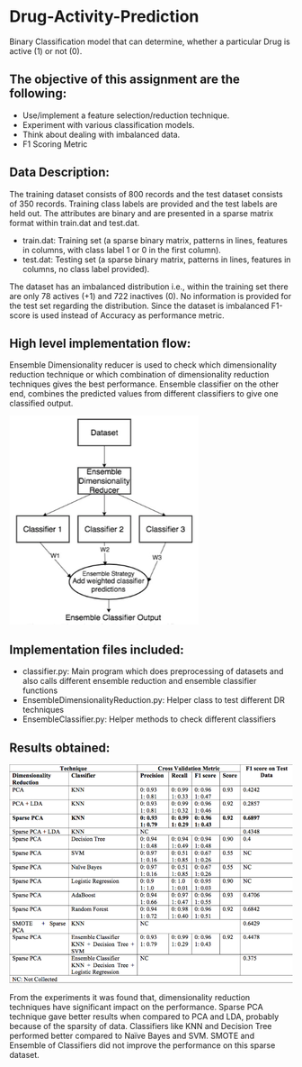 # Drug-Activity-Prediction
Binary Classification model that can determine, whether a particular Drug is active (1) or not (0).

## The objective of this assignment are the following:
* Use/implement a feature selection/reduction technique.   
* Experiment with various classification models.
* Think about dealing with imbalanced data.
* F1 Scoring Metric

## Data Description:
The training dataset consists of 800 records and the test dataset consists of 350 records. Training class labels are provided and the test labels are held out. The attributes are binary and are presented in a sparse matrix format within train.dat and test.dat.
* train.dat: Training set (a sparse binary matrix, patterns in lines, features in columns, with class label 1 or 0 in the first column).
* test.dat: Testing set (a sparse binary matrix, patterns in lines, features in columns, no class label provided).

The dataset has an imbalanced distribution i.e., within the training set there are only 78 actives (+1) and 722 inactives (0). No information is provided for the test set regarding the distribution. Since the dataset is imbalanced F1-score is used instead of Accuracy as performance metric.

## High level implementation flow:
Ensemble Dimensionality reducer is used to check which dimensionality reduction technique or which combination of dimensionality reduction techniques gives the best performance. Ensemble classifier on the other end, combines the predicted values from different classifiers to give one classified output. 

![picture alt](https://github.com/nivedithabhandary/Drug-Activity-Prediction/blob/master/Flow_diagram.png)

## Implementation files included:
* classifier.py: Main program which does preprocessing of datasets and also calls different ensemble reduction and ensemble classifier functions
* EnsembleDimensionalityReduction.py: Helper class to test different DR techniques
* EnsembleClassifier.py: Helper methods to check different classifiers

## Results obtained:
![picture alt](https://github.com/nivedithabhandary/Drug-Activity-Prediction/blob/master/Results.png)

From the experiments it was found that, dimensionality reduction techniques have significant impact on the performance. Sparse PCA technique gave better results when compared to PCA and LDA, probably because of the sparsity of data. Classifiers like KNN and Decision Tree performed better compared to Naïve Bayes and SVM. SMOTE and Ensemble of Classifiers did not improve the performance on this sparse dataset.
